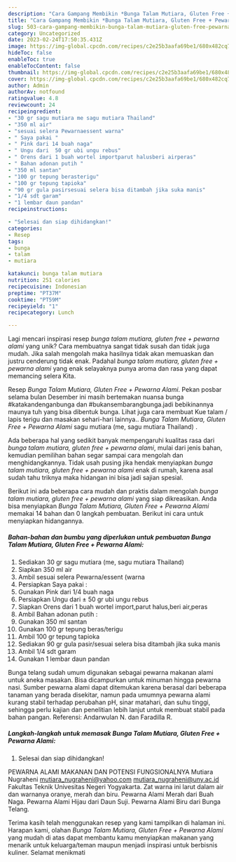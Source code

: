 ```yaml
---
description: "Cara Gampang Membikin *Bunga Talam Mutiara, Gluten Free + Pewarna Alami* yang Lezat"
title: "Cara Gampang Membikin *Bunga Talam Mutiara, Gluten Free + Pewarna Alami* yang Lezat"
slug: 503-cara-gampang-membikin-bunga-talam-mutiara-gluten-free-pewarna-alami-yang-lezat
category: Uncategorized
date: 2023-02-24T17:50:35.431Z
image: https://img-global.cpcdn.com/recipes/c2e25b3aafa69be1/680x482cq70/bunga-talam-mutiara-gluten-free-pewarna-alami-foto-resep-utama.jpg
hideToc: false
enableToc: true
enableTocContent: false
thumbnail: https://img-global.cpcdn.com/recipes/c2e25b3aafa69be1/680x482cq70/bunga-talam-mutiara-gluten-free-pewarna-alami-foto-resep-utama.jpg
cover: https://img-global.cpcdn.com/recipes/c2e25b3aafa69be1/680x482cq70/bunga-talam-mutiara-gluten-free-pewarna-alami-foto-resep-utama.jpg
author: Admin
authorAv: notfound
ratingvalue: 4.8
reviewcount: 24
recipeingredient:
- "30 gr sagu mutiara me sagu mutiara Thailand"
- "350 ml air"
- "sesuai selera Pewarnaessent warna"
- " Saya pakai "
- " Pink dari 14 buah naga"
- " Ungu dari  50 gr ubi ungu rebus"
- " Orens dari 1 buah wortel importparut halusberi airperas"
- " Bahan adonan putih "
- "350 ml santan"
- "100 gr tepung berasterigu"
- "100 gr tepung tapioka"
- "90 gr gula pasirsesuai selera bisa ditambah jika suka manis"
- "1/4 sdt garam"
- "1 lembar daun pandan"
recipeinstructions:

- "Selesai dan siap dihidangkan!"
categories:
- Resep
tags:
- bunga
- talam
- mutiara

katakunci: bunga talam mutiara 
nutrition: 251 calories
recipecuisine: Indonesian
preptime: "PT37M"
cooktime: "PT59M"
recipeyield: "1"
recipecategory: Lunch

---
```





Lagi mencari inspirasi resep *bunga talam mutiara, gluten free + pewarna alami* yang unik? Cara membuatnya sangat tidak susah dan tidak juga mudah. Jika salah mengolah maka hasilnya tidak akan memuaskan dan justru cenderung tidak enak. Padahal *bunga talam mutiara, gluten free + pewarna alami* yang enak selayaknya punya aroma dan rasa yang dapat memancing selera Kita.





Resep *Bunga Talam Mutiara, Gluten Free + Pewarna Alami*. Pekan posbar selama bulan Desember ini masih bertemakan nuansa bunga #katakandenganbunga dan #bukansembarangbunga.jadi bebikinannya maunya tuh yang bisa dibentuk bunga. Lihat juga cara membuat Kue talam / lapis terigu dan masakan sehari-hari lainnya.. *Bunga Talam Mutiara, Gluten Free + Pewarna Alami* sagu mutiara (me, sagu mutiara Thailand) .

Ada beberapa hal yang sedikit banyak mempengaruhi kualitas rasa dari *bunga talam mutiara, gluten free + pewarna alami*, mulai dari jenis bahan, kemudian pemilihan bahan segar sampai cara mengolah dan menghidangkannya. Tidak usah pusing jika hendak menyiapkan *bunga talam mutiara, gluten free + pewarna alami* enak di rumah, karena asal sudah tahu triknya maka hidangan ini bisa jadi sajian spesial.






Berikut ini ada beberapa cara mudah dan praktis dalam mengolah *bunga talam mutiara, gluten free + pewarna alami* yang siap dikreasikan. Anda bisa menyiapkan *Bunga Talam Mutiara, Gluten Free + Pewarna Alami* memakai 14 bahan dan 0 langkah pembuatan. Berikut ini cara untuk menyiapkan hidangannya.

<!--inarticleads1-->

##### Bahan-bahan dan bumbu yang diperlukan untuk pembuatan *Bunga Talam Mutiara, Gluten Free + Pewarna Alami*:

1. Sediakan 30 gr sagu mutiara (me, sagu mutiara Thailand)
1. Siapkan 350 ml air
1. Ambil sesuai selera Pewarna/essent (warna
1. Persiapkan  Saya pakai :
1. Gunakan  Pink dari 1/4 buah naga
1. Persiapkan  Ungu dari ± 50 gr ubi ungu rebus
1. Siapkan  Orens dari 1 buah wortel import,parut halus,beri air,peras
1. Ambil  Bahan adonan putih :
1. Gunakan 350 ml santan
1. Gunakan 100 gr tepung beras/terigu
1. Ambil 100 gr tepung tapioka
1. Sediakan 90 gr gula pasir/sesuai selera bisa ditambah jika suka manis
1. Ambil 1/4 sdt garam
1. Gunakan 1 lembar daun pandan


Bunga telang sudah umum digunakan sebagai pewarna makanan alami untuk aneka masakan. Bisa dicampurkan untuk minuman hingga pewarna nasi. Sumber pewarna alami dapat ditemukan karena berasal dari beberapa tanaman yang berada disekitar, namun pada umumnya pewarna alami kurang stabil terhadap perubahan pH, sinar matahari, dan suhu tinggi, sehingga perlu kajian dan penelitian lebih lanjut untuk membuat stabil pada bahan pangan. Referensi: Andarwulan N. dan Faradilla R. 

<!--inarticleads2-->

##### Langkah-langkah untuk memasak *Bunga Talam Mutiara, Gluten Free + Pewarna Alami*:


1. Selesai dan siap dihidangkan!

PEWARNA ALAMI MAKANAN DAN POTENSI FUNGSIONALNYA Mutiara Nugraheni mutiara_nugraheni@yahoo.com mutiara_nugraheni@uny.ac.id Fakultas Teknik Univesitas Negeri Yogyakarta. Zat warna ini larut dalam air dan warnanya oranye, merah dan biru. Pewarna Alami Merah dari Buah Naga. Pewarna Alami Hijau dari Daun Suji. Pewarna Alami Biru dari Bunga Telang. 

Terima kasih telah menggunakan resep yang kami tampilkan di halaman ini. Harapan kami, olahan *Bunga Talam Mutiara, Gluten Free + Pewarna Alami* yang mudah di atas dapat membantu kamu menyiapkan makanan yang menarik untuk keluarga/teman maupun menjadi inspirasi untuk berbisnis kuliner. Selamat menikmati

